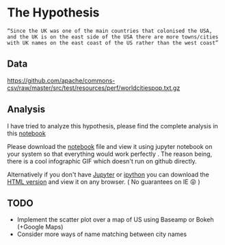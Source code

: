 # The Hypothesis

`“Since the UK was one of the main countries that colonised the USA, and the UK is on the east side of the USA there are more towns/cities with UK names on the east coast of the US rather than the west coast”`

## Data
https://github.com/apache/commons-csv/raw/master/src/test/resources/perf/worldcitiespop.txt.gz

## Analysis
I have tried to analyze this hypothesis, please find the complete analysis in this [notebook](https://github.com/yackoa/us_cities_with_english_names/blob/master/thoughts.ipynb)

Please download the [notebook](https://github.com/yackoa/us_cities_with_english_names/blob/master/thoughts.ipynb) file and view it using jupyter notebook on your system so that everything would work perfectly . The reason being, there is a cool infographic GIF which doesn't run on github directly.

Alternatively if you don't have [Jupyter](https://jupyter.org/) or [ipython](https://ipython.org/) you can download the [HTML version](https://github.com/yackoa/us_cities_with_english_names/blob/master/thoughts.html) and view it on any browser. ( No guarantees on IE  :stuck_out_tongue_closed_eyes: )

## TODO
- Implement the scatter plot over a map of US using Baseamp or Bokeh (+Google Maps)
- Consider more ways of name matching between city names
